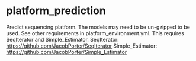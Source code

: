 # platform_prediction
Predict sequencing platform.
The models may need to be un-gzipped to be used.
See other requirements in platform_environment.yml.
This requires SeqIterator and Simple_Estimator.
SeqIterator: https://github.com/JacobPorter/SeqIterator
Simple_Estimator: https://github.com/JacobPorter/Simple_Estimator
